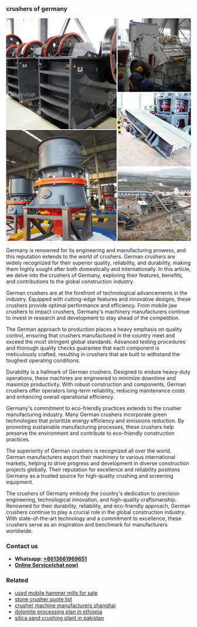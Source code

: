 <h3>crushers of germany</h3><img src='1708499433.jpg' alt=''><p>Germany is renowned for its engineering and manufacturing prowess, and this reputation extends to the world of crushers. German crushers are widely recognized for their superior quality, reliability, and durability, making them highly sought after both domestically and internationally. In this article, we delve into the crushers of Germany, exploring their features, benefits, and contributions to the global construction industry.</p><p>German crushers are at the forefront of technological advancements in the industry. Equipped with cutting-edge features and innovative designs, these crushers provide optimal performance and efficiency. From mobile jaw crushers to impact crushers, Germany's machinery manufacturers continue to invest in research and development to stay ahead of the competition.</p><p>The German approach to production places a heavy emphasis on quality control, ensuring that crushers manufactured in the country meet and exceed the most stringent global standards. Advanced testing procedures and thorough quality checks guarantee that each component is meticulously crafted, resulting in crushers that are built to withstand the toughest operating conditions.</p><p>Durability is a hallmark of German crushers. Designed to endure heavy-duty operations, these machines are engineered to minimize downtime and maximize productivity. With robust construction and components, German crushers offer operators long-term reliability, reducing maintenance costs and enhancing overall operational efficiency.</p><p>Germany's commitment to eco-friendly practices extends to the crusher manufacturing industry. Many German crushers incorporate green technologies that prioritize energy efficiency and emissions reduction. By promoting sustainable manufacturing processes, these crushers help preserve the environment and contribute to eco-friendly construction practices.</p><p>The superiority of German crushers is recognized all over the world. German manufacturers export their machinery to various international markets, helping to drive progress and development in diverse construction projects globally. Their reputation for excellence and reliability positions Germany as a trusted source for high-quality crushing and screening equipment.</p><p>The crushers of Germany embody the country's dedication to precision engineering, technological innovation, and high-quality craftsmanship. Renowned for their durability, reliability, and eco-friendly approach, German crushers continue to play a crucial role in the global construction industry. With state-of-the-art technology and a commitment to excellence, these crushers serve as an inspiration and benchmark for manufacturers worldwide.</p><h3>Contact us</h3><ul><li><strong>Whatsapp:&nbsp;<a href="https://wa.me/8613661969651">+8613661969651</a></strong></li><li><a href="https://swt.shibang-china.com/?git&amp;zhl&amp;crushers of germany"><strong>Online Service(chat now)</strong></a></li></ul><h3>Related</h3><ul><li><a href='used mobile hammer mills for sale.md'>used mobile hammer mills for sale</a></li><li><a href='stone crusher quote list.md'>stone crusher quote list</a></li><li><a href='crusher machine manufacturers shanghai.md'>crusher machine manufacturers shanghai</a></li><li><a href='dolomite processing plan in ethiopia.md'>dolomite processing plan in ethiopia</a></li><li><a href='silica sand crushing plant in pakistan.md'>silica sand crushing plant in pakistan</a></li></ul>